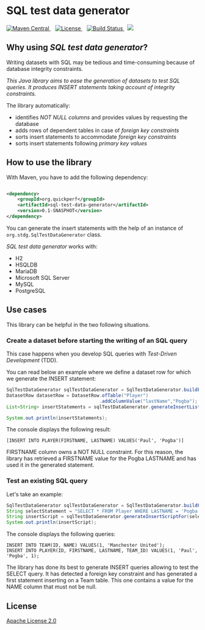 # SQL test data generator

  <a href="https://search.maven.org/search?q=org.quickperf">
    <img src="https://maven-badges.herokuapp.com/maven-central/org.quickperf/sql-test-data-generator/badge.svg"
         alt="Maven Central">
  </a>
  &nbsp;&nbsp;
  <a href="https://github.com/quick-perf/sql-test-data-generator/blob/master/LICENSE.txt">
    <img src="https://img.shields.io/badge/license-Apache2-blue.svg"
         alt = "License">
  </a>
  &nbsp;&nbsp;
  <a href="https://github.com/quick-perf/sql-test-data-generator/actions?query=workflow%3ACI">
    <img src="https://img.shields.io/github/workflow/status/quick-perf/sql-test-data-generator/CI"
         alt = "Build Status">
  </a>
  &nbsp;
  <a href="https://codecov.io/gh/quick-perf/sql-test-data-generator">
    <img src="https://codecov.io/gh/quick-perf/sql-test-data-generator/branch/main/graph/badge.svg?token=U475ES0JIL"/>
  </a>

## Why using *SQL test data generator*?
Writing datasets with SQL  may be tedious and time-consuming because of database integrity constraints.

*This Java library aims to ease the generation of datasets to test SQL queries. It produces INSERT statements taking account of integrity constraints.*

The library automatically:
* identifies *NOT NULL columns* and provides values by requesting the database
* adds rows of dependent tables in case of *foreign key constraints*
* sorts insert statements to accommodate  *foreign key constraints*
* sorts insert statements following *primary key values*

## How to use the library

With Maven, you have to add the following dependency:

```xml

<dependency>
    <groupId>org.quickperf</groupId>
    <artifactId>sql-test-data-generator</artifactId>
    <version>0.1-SNASPHOT</version>
</dependency>
```

You can generate the insert statements with the help of an instance of `org.stdg.SqlTestDataGenerator` class.

_SQL test data generator_ works with:
* H2
* HSQLDB
* MariaDB
* Microsoft SQL Server
* MySQL
* PostgreSQL

## Use cases

This library can be helpful in the two following situations.

### Create a dataset before starting the writing of an SQL query

This case happens when you develop SQL queries with *Test-Driven Development* (TDD).

You can read below an example where we define a dataset row for which we generate the INSERT statement:
```java
SqlTestDataGenerator sqlTestDataGenerator = SqlTestDataGenerator.buildFrom(dataSource);
DatasetRow datasetRow = DatasetRow.ofTable("Player")
                                  .addColumnValue("lastName","Pogba");
List<String> insertStatements = sqlTestDataGenerator.generateInsertListFor(datasetRow);

System.out.println(insertStatements);
```

The console displays the following result:
```
[INSERT INTO PLAYER(FIRSTNAME, LASTNAME) VALUES('Paul', 'Pogba')]
```
FIRSTNAME column owns a NOT NULL constraint. For this reason, the library has retrieved a FIRSTNAME value for the Pogba LASTNAME and has used it in the generated statement.

### Test an existing SQL query
Let's take an example:

```java
SqlTestDataGenerator sqlTestDataGenerator = SqlTestDataGenerator.buildFrom(dataSource);
String selectStatement = "SELECT * FROM Player WHERE LASTNAME = 'Pogba'";
String insertScript = sqlTestDataGenerator.generateInsertScriptFor(selectStatement);
System.out.println(insertScript);
```

The console displays the following queries:
```
INSERT INTO TEAM(ID, NAME) VALUES(1, 'Manchester United');
INSERT INTO PLAYER(ID, FIRSTNAME, LASTNAME, TEAM_ID) VALUES(1, 'Paul', 'Pogba', 1);
```
The library has done its best to generate INSERT queries allowing to test the SELECT query.
It has detected a foreign key constraint and has generated a first statement inserting on a Team table. This one contains a value for the NAME column that must not be null.

## License

[Apache License 2.0](/LICENSE.txt)
